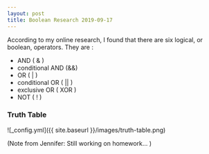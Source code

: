 ```yaml
---
layout: post
title: Boolean Research 2019-09-17
---
```


According to my online research, 
I found that there are six logical, 
or boolean, operators. 
They are :
* AND ( & )
* conditional AND (&&)
* OR ( | )
* conditional OR ( || )
* exclusive OR ( XOR )
* NOT ( ! )

### Truth Table

![_config.yml]({{ site.baseurl }}/images/truth-table.png)

(Note from Jennifer: Still working on homework... )
